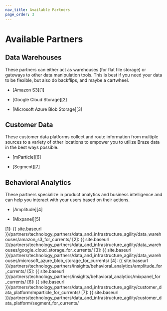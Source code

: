 ```yaml
---
nav_title: Available Partners
page_order: 3
---
```


# Available Partners

## Data Warehouses

These partners can either act as warehouses (for flat file storage) or gateways to other data manipulation tools. This is best if you need your data to be flexible, but also do backflips, and maybe a cartwheel.

* [Amazon S3][1]

* [Google Cloud Storage][2]

* [Microsoft Azure Blob Storage][3]


## Customer Data

These customer data platforms collect and route information from multiple sources to a variety of other locations to empower you to utilize Braze data in the best ways possible.

* [mParticle][6]

* [Segment][7]


## Behavioral Analytics

These partners specialize in product analytics and business intelligence and can help you interact with your users based on their actions.

* [Amplitude][4]

* [Mixpanel][5]



[1]: {{ site.baseurl }}/partners/technology_partners/data_and_infrastructure_agility/data_warehouses/amazon_s3_for_currents/
[2]: {{ site.baseurl }}/partners/technology_partners/data_and_infrastructure_agility/data_warehouses/google_cloud_storage_for_currents/
[3]: {{ site.baseurl }}/partners/technology_partners/data_and_infrastructure_agility/data_warehouses/microsoft_azure_blob_storage_for_currents/
[4]: {{ site.baseurl }}/partners/technology_partners/insights/behavioral_analytics/amplitude_for_currents/
[5]: {{ site.baseurl }}/partners/technology_partners/insights/behavioral_analytics/mixpanel_for_currents/
[6]: {{ site.baseurl }}/partners/technology_partners/data_and_infrastructure_agility/customer_data_platform/mparticle_for_currents/
[7]: {{ site.baseurl }}/partners/technology_partners/data_and_infrastructure_agility/customer_data_platform/segment_for_currents/

